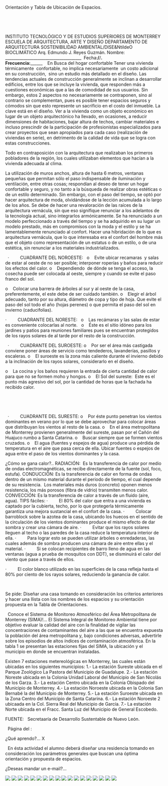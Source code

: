 

Orientación y Tabla de 
 Ubicación de Espacios.




 

 

INSTITUTO TECNOLÓGICO Y DE ESTUDIOS SUPERIORES DE 
 MONTERREY
ESCUELA DE ARQUITECTURA, ARTE Y DISEÑO
DEPARTAMENTO DE ARQUITECTURA
SOSTENIBILIDAD AMBIENTAL/DISE&NtildeO BIOCLIMÁTICO 
Arq. Edmundo J. Reyes 
 Guzmán.
Nombre: 
 ______________________________________  
 Fecha:______/______/________.                             
 Frecuencia:______________ 
 
En Busca del hogar 
 confortable
Tener una vivienda térmicamente  confortable, no implica 
 necesariamente  un costo 
 adicional en su construcción,  
 sino un estudio más 
 detallado en el diseño.
Las tendencias actuales de construcción generalmente se inclinan a 
 desarrollar edificios, entre los que se incluye la vivienda, que responden 
 más a cuestiones 
 económicas que a las de comodidad de sus 
 usuarios.
Sin embargo, estos 2 aspectos no necesariamente se contraponen, 
 sino al contrario se 
 complementan, pues es posible tener espacios seguros y cómodos sin 
 que esto represente un sacrificio en el costo del inmueble. La clave está en el diseño.
Ver a la vivienda como un objeto económico en lugar 
 de un objeto 
 arquitectónico ha llevado, en ocasiones, a reducir dimensiones de 
 habitaciones, bajar altura de techos, cambiar materiales e incluso 
 prescindir de la participación de profesionistas especializados para crear 
 proyectos que sean apropiados para cada caso (realización de viviendas en serie), en 
 detrimento de la calidad de vida que se logra con estas construcciones. 
 
Todo en contraposición con la arquitectura que realizaban los 
 primeros pobladores de la región, los cuales utilizaban elementos que 
 hacían a la vivienda adecuada al clima.

La utilización de muros anchos, altura de hasta 6 metros, ventanas 
 pequeñas que permitan sólo el paso indispensable de iluminación y 
 ventilación, entre otras cosas; respondían al deseo de tener un hogar confortable y seguro, y no 
 tanto a la búsqueda de realizar obras estéticas o de un estilo 
 determinado. 
Sin embargo, con el paso del tiempo, se optó por hacer arquitectura de moda, 
 olvidándose de la lección acumulada a lo largo de los 
 años.
Se debe de hacer una revaloración de las raíces de la arquitectura vernácula, 
 sin que eso signifique renunciar a los adelantos de la tecnología actual, 
 sino integrarlos 
 armónicamente.
Se ha renunciado 
 a un modelo perfeccionado a través del tiempo y se ha adquirido en 
 su lugar un modelo prestado, más en compromisos con la moda y el estilo y 
 se ha lamentablemente renunciado al confort.
Hacer una hibridación de lo que es 
 arquitectura vernácula, 
 que lo que interesaba era el confort del hombre más que el objeto como 
 representación de un estatus o de un estilo, o de una estética, 
 sin renunciar a los materiales industrializados.






  
 ·         
 CUADRANTE 
 DEL NOROESTE: 
 
o    
 Evite 
 ubicar recamaras  y 
 salas de estar al oeste de no ser posible; interponer roperías y baños 
 para reducir los efectos del calor. 
o    
 Dependiendo 
  de dónde se tenga el 
 acceso, la cosecha puede ser colocada al oeste, siempre y cuando se 
 evite el paso franco del sol.

o    
 Colocar 
 una barrera de árboles al sur y al oeste de la casa, 
 preferentemente, el este debe de ser cuidado 
 también.
o    
 Elegir 
 el árbol adecuado, 
 tanto por su altura, diámetro de copa y tipo de hoja. Que evite el 
 paso del sol todo el año (hojas perenes) o que permita el paso del 
 sol en invierno (caducifolias).
  


·         
 CUADRANTE 
 DEL NORESTE:
 
o    
 Las 
 recámaras y las 
 salas de estar es conveniente colocarlas al 
 norte.
 
o    
 Éste 
 es el sitio 
 idóneo para los jardines y patios para reuniones familiares 
 pues se encuentran protegidos de los rayos solares de al tarde por 
 el resto de la construcción. 
 
 
 
 
 
 
 












 
·         
 CUADRANTE 
 DEL SUROESTE:
o    
 Por 
 ser el área más 
 castigada conviene poner áreas de servicio como tendederos, 
 lavanderías, pasillos y escaleras. 
o    
 El 
 suroeste es la zona más 
 caliente durante el invierno debido a la inclinación de los 
 rayos solares, considerarlo en el diseño. 
 
o    
 La 
 cocina y los baños 
 requieren la entrada de cierta cantidad de calor para que no se 
 formen moho y hongos.
o    
 El 
 Sol del sureste:  Este es el punto más agresivo 
 del sol, por la cantidad de horas que la fachada ha recibido calor. 
 
 
 
  


 
 
 
 
 
 
 
 
 
 


 
·         
 CUADRANTE 
 DEL SURESTE:
o    
 Por 
 éste punto penetran los vientos dominantes en 
 verano por lo que se debe aprovechar para colocar áreas que 
 distribuyan los vientos al resto de la 
 casa.
o    
 En 
 el área metropolitana de Monterrey provienen generalmente del sureste, pasan por 
 el Cañón del 
 Huajuco rumbo a Santa Catarina.
o    
 Buscar 
 siempre que se formen vientos cruzados.
o    
 El 
 agua (fuentes y 
 espejos de agua) produce una pérdida de temperatura en el aire que 
 pasa cerca de ella. Ubicar fuentes o espejos de agua entre el paso 
 de los vientos dominantes y la casa.
  

¿Cómo se gana calor?..
RADIACIÓN: 
  Es 
 la transferencia de calor por medio de ondas electromagnéticas, se recibe 
 directamente de la fuente (sol, foco, estufa).
CONDUCCIÓN: 
 Es 
 la transferencia de calor en forma de ondas dentro de un mismo material 
 durante el periodo de tiempo, el cual depende de su resistencia.  Los materiales más duros 
 (concreto) oponen menos resistencia, los más porosos (fibra de vidrio) 
 transmiten menos calor. 
CONVECCIÓN: 
 Es 
 la transferencia de calor a través de un fluido (aire, 
 agua).
TIPS fáciles:
·         
 El 
 80% del calor que entra a una vivienda es captado por la cubierta, techo, por lo 
 que protegerla térmicamente garantiza una mejora sustancial en el confort 
 de la casa. 
·         
 Colocar 
 barroblock sobre la 
 azotea de la casa, ubicando los huecos en el sentido de la circulación de 
 los vientos dominantes produce el mismo efecto de dar sombra y crear una 
 cámara de 
 aire.
·         
 Evitar 
 que los rayos solares lleguen al techo o las paredes de la casa reduce la 
 temperatura interior de ella. 
·         
 Para 
 lograr esto se pueden utilizar árboles o enredaderas, las 
 cuales además de sombra producen una cámara de aire entre ellas y el 
 material.
·         
 Si 
 se colocan recipientes de 
 barro lleno de agua en las ventanas (agua a prueba de mosquitos 
 con DDT), se disminuirá el calor del viento que pase a través de ellos. 
 
·         
 El 
 color blanco utilizado en las superficies de la casa refleja hasta el 80% 
 por ciento de los rayos solares, reduciendo la ganancia de 
 calor.

 

Se pide: 
Diseñar una casa tomando en 
 consideración los criterios anteriores y hacer una llista con los nombres 
 de los espacios y su orientación propuesta en la Tabla de 
 Orientaciones.

 
 Conoce el Sistema de Monitoreo Atmosférico del Área Metropolitana de Monterrey (SIMA)!... 
El Sistema Integral de Monitoreo Ambiental tiene por objetivo evaluar la calidad del aire con la 
finalidad de vigilar las concentraciones de contaminantes del aire a las que se encuentra expuesta 
la población del área metropolitana y, bajo condiciones adversas, advertirle sobre los episodios de 
altos índices de contaminación atmosférica. En la tabla 1 se presentan las estaciones fijas del 
SIMA, la ubicación y el municipio en donde se encuentran instaladas. 

Existen 7 estaciones metereológicas en Monterrey, las cuales están ubicadas en los siguientes municipios: 
1.- La estación Sureste ubicada en el Parque Zoológico La Pastora del Municipio de Guadalupe. 
2.- La estación Noreste ubicada en la Colonia Unidad Laboral del Municipio de San Nicolás de los Garza. 
3.- La estación Centro ubicada en la Colonia Obispado del Municipio de Monterrey.
4.- La estación Noroeste ubicada en la Colonia San Bernabé la del Municipio de Monterrey.
5.- La estación Suroeste ubicada en la Zona Centro del Municipio de Santa Catarina.
6.- La estación Noroeste 2 ubicaada en la Col. Sierra Real del Municipio de García. 
7.- La estación Norte ubicada en el Fracc. Santa Luz del Municipio de General Escobedo. 

FUENTE:   Secretaaría de Desarrollo Sustentable de Nuevo León.  


 
Página del 
:








¿Qué 
aprendo?...
X


  En ésta actividad el alumno 
 deberá diseñar una residencia tomando en consideración los 
 parámetros generales que buscan una óptima orientación y 
 propuesta de espacios.

 ¿Deseas mandar un e-mail?...


![](./content/4/M4.30/árbol.jpg)
![](./content/4/M4.30/árbol.jpg)
![](./content/4/M4.30/sol_triste.gif)
![](./content/4/M4.30/Norte_magnético..jpg)
![](./content/4/M4.30/sol_felíz.gif)
![](./content/4/M4.30/árbol.jpg)
![](./content/4/M4.30/árbol.jpg)
![](./content/4/M4.30/sol_serio.gif)
![](./content/4/M4.30/árbol.jpg)
![](./content/4/M4.30/árbol.jpg)
![](./content/4/M4.30/árbol.jpg)
![](./content/4/M4.30/árbol.jpg)
![](./content/4/M4.30/árbol.jpg)
![](./content/4/M4.30/Viento_dominante.jpg)
![](./content/4/M4.30/Tabla_de_orientaciones..jpg)
![](./content/4/M4.30/sugerencias.gif)
![](./content/4/M4.30/sol_felíz.gif)
![](./content/4/M4.30/email_41.gif)
